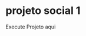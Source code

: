 # projeto social 1

Execute Projeto aqui 

<a href="https://bryan-araujo23.github.io/projeto-social-1/">
